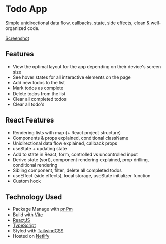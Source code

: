 # Todo App
Simple unidirectional data flow, callbacks, state, side effects, clean & well-organized code.

[Screenshot](https://github.com/fstg303/todo/blob/main/Your-Todos-11-01.png)

## Features
* View the optimal layout for the app depending on their device's screen size
* See hover states for all interactive elements on the page
* Add new todos to the list
* Mark todos as complete
* Delete todos from the list
* Clear all completed todos
* Clear all todo's

## React Features
* Rendering lists with map (+ React project structure)
* Components & props explained, conditional className
* Unidirectional data flow explained, callback props
* useState + updating state
* Add to state in React, form, controlled vs uncontrolled input
* Derive state (sort), component rendering explained, prop drilling, conditional rendering
* Sibling component, filter, delete all completed todos
* useEffect (side effects), local storage, useState initializer function
* Custom hook

## Technology Used

* Package Manage with [pnPm](https://pnpm.io/)
* Build with [Vite](https://vite.dev/)
* [ReactJS](https://react.dev/)
* [TypeScript](https://nextjs.org/)
* Styled with [TailwindCSS](tailwindcss)
* Hosted on [Netlify](http://netlify.com/)

